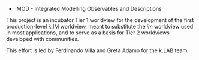 * IMOD - Integrated Modelling Observables and Descriptions

This project is an incubator Tier 1 worldview for the development of the first production-level k.IM worldview, meant to substitute the _im_ worldview used in most applications, and to serve as a basis for Tier 2 worldviews developed with communities.

This effort is led by Ferdinando Villa and Greta Adamo for the k.LAB team.
